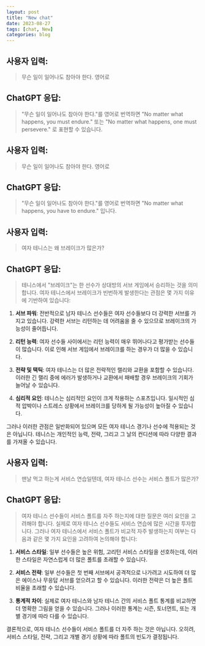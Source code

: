 ```yaml
---
layout: post
title: "New chat"
date: 2023-08-27
tags: [chat, New]
categories: blog
---
```


## 사용자 입력:
> 무슨 일이 일어나도 참아야 한다. 영어로

## ChatGPT 응답:
> "무슨 일이 일어나도 참아야 한다."를 영어로 번역하면 "No matter what happens, you must endure." 또는 "No matter what happens, one must persevere." 로 표현할 수 있습니다.

## 사용자 입력:
> 무슨 일이 일어나도 참아야 한다. 영어로

## ChatGPT 응답:
> "무슨 일이 일어나도 참아야 한다."를 영어로 번역하면 "No matter what happens, you have to endure." 입니다.

## 사용자 입력:
> 여자 테니스는 왜 브레이크가 많은가?

## ChatGPT 응답:
> 테니스에서 "브레이크"는 한 선수가 상대방의 서브 게임에서 승리하는 것을 의미합니다. 여자 테니스에서 브레이크가 빈번하게 발생한다는 관점은 몇 가지 이유에 기반하여 있습니다:

1. **서브 파워**: 전반적으로 남자 테니스 선수들은 여자 선수들보다 더 강력한 서브를 가지고 있습니다. 강력한 서브는 리턴하는 데 어려움을 줄 수 있으므로 브레이크의 가능성이 줄어듭니다.

2. **리턴 능력**: 여자 선수들 사이에서는 리턴 능력이 매우 뛰어나다고 평가받는 선수들이 많습니다. 이로 인해 서브 게임에서 브레이크를 하는 경우가 더 많을 수 있습니다.

3. **전략 및 택틱**: 여자 테니스는 더 많은 전략적인 랠리와 교환을 포함할 수 있습니다. 이러한 긴 랠리 중에 에러가 발생하거나 교환에서 패배할 경우 브레이크의 기회가 늘어날 수 있습니다.

4. **심리적 요인**: 테니스는 심리적인 요인이 크게 작용하는 스포츠입니다. 일시적인 심적 압박이나 스트레스 상황에서 브레이크를 당하게 될 가능성이 높아질 수 있습니다.

그러나 이러한 관점은 일반화되어 있으며 모든 여자 테니스 경기나 선수에 적용되는 것은 아닙니다. 테니스는 개인적인 능력, 전략, 그리고 그 날의 컨디션에 따라 다양한 결과를 가져올 수 있습니다.

## 사용자 입력:
> 맨날 먹고 하는게 서비스 연습일텐데, 여자 테니스 선수는 서비스 폴트가 많은가?

## ChatGPT 응답:
> 여자 테니스 선수들이 서비스 폴트를 자주 하는지에 대한 질문은 여러 요인을 고려해야 합니다. 실제로 여자 테니스 선수들도 서비스 연습에 많은 시간을 투자합니다. 그러나 여자 테니스에서 서비스 폴트가 비교적 자주 발생하는지 여부는 다음과 같은 몇 가지 요인을 고려하여 논의해야 합니다:

1. **서비스 스타일**: 일부 선수들은 높은 위험, 고리턴 서비스 스타일을 선호하는데, 이러한 스타일은 자연스럽게 더 많은 폴트를 초래할 수 있습니다.

2. **서비스 전략**: 일부 선수들은 첫 번째 서브에서 공격적으로 나가려고 시도하여 더 많은 에이스나 무응답 서브를 얻으려고 할 수 있습니다. 이러한 전략은 더 높은 폴트 비율을 초래할 수 있습니다.

3. **통계적 차이**: 실제로 여자 테니스와 남자 테니스 간의 서비스 폴트 통계를 비교하면 더 명확한 그림을 얻을 수 있습니다. 그러나 이러한 통계는 시즌, 토너먼트, 또는 개별 경기에 따라 다를 수 있습니다.

결론적으로, 여자 테니스 선수들이 서비스 폴트를 더 자주 하는 것은 아닙니다. 오히려, 서비스 스타일, 전략, 그리고 개별 경기 상황에 따라 폴트의 빈도가 결정됩니다.

